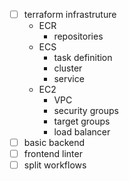 - [ ] terraform infrastruture
    - ECR
        - repositories
    - ECS
        - task definition
        - cluster
        - service
    - EC2
        - VPC
        - security groups
        - target groups
        - load balancer
- [ ] basic backend
- [ ] frontend linter
- [ ] split workflows